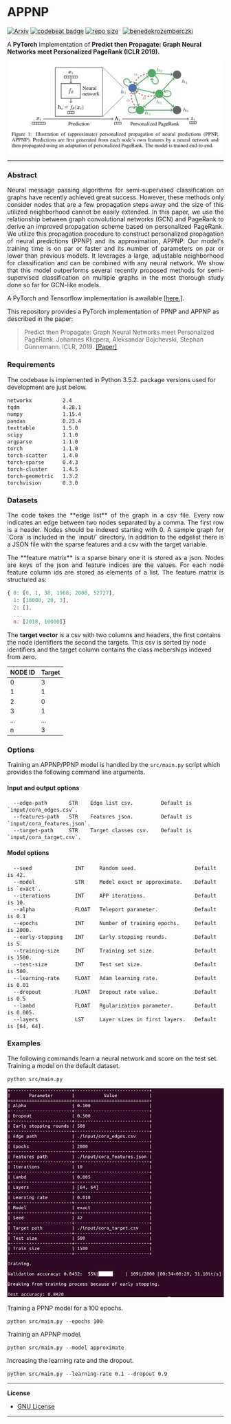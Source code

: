 APPNP
============================================

[![Arxiv](https://img.shields.io/badge/ArXiv-1810.05997-orange.svg)](https://arxiv.org/abs/1810.05997) [![codebeat badge](https://codebeat.co/badges/b85b29b2-307e-418e-b704-79804e210111)](https://codebeat.co/projects/github-com-benedekrozemberczki-appnp-master) [![repo size](https://img.shields.io/github/repo-size/benedekrozemberczki/APPNP.svg)](https://github.com/benedekrozemberczki/APPNP/archive/master.zip)⠀[![benedekrozemberczki](https://img.shields.io/twitter/follow/benrozemberczki?style=social&logo=twitter)](https://twitter.com/intent/follow?screen_name=benrozemberczki)
 
A **PyTorch** implementation of **Predict then Propagate: Graph Neural
Networks meet Personalized PageRank (ICLR 2019).**
<p align="center">
  <img width="800" src="ppnp.jpg">
</p>


---------------------------------------

### Abstract

<p align="justify">
Neural message passing algorithms for semi-supervised classification on graphs have recently achieved great success. However, these methods only consider nodes that are a few propagation steps away and the size of this utilized neighborhood cannot be easily extended. In this paper, we use the relationship between graph convolutional networks (GCN) and PageRank to derive an improved propagation scheme based on personalized PageRank. We utilize this propagation procedure to construct personalized propagation of neural predictions (PPNP) and its approximation, APPNP. Our model's training time is on par or faster and its number of parameters on par or lower than previous models. It leverages a large, adjustable neighborhood for classification and can be combined with any neural network. We show that this model outperforms several recently proposed methods for semi-supervised classification on multiple graphs in the most thorough study done so far for GCN-like models.</p>

A PyTorch and Tensorflow implementation is awailable [[here.]](https://github.com/klicperajo/ppnp).

This repository provides a PyTorch implementation of PPNP and APPNP as described in the paper:

> Predict then Propagate: Graph Neural Networks meet Personalized PageRank.
> Johannes Klicpera, Aleksandar Bojchevski, Stephan Günnemann.
> ICLR, 2019.
> [[Paper]](https://arxiv.org/abs/1810.05997)

### Requirements
The codebase is implemented in Python 3.5.2. package versions used for development are just below.
```
networkx          2.4
tqdm              4.28.1
numpy             1.15.4
pandas            0.23.4
texttable         1.5.0
scipy             1.1.0
argparse          1.1.0
torch             1.1.0
torch-scatter     1.4.0
torch-sparse      0.4.3
torch-cluster     1.4.5
torch-geometric   1.3.2
torchvision       0.3.0
```
### Datasets
<p align="justify">
The code takes the **edge list** of the graph in a csv file. Every row indicates an edge between two nodes separated by a comma. The first row is a header. Nodes should be indexed starting with 0. A sample graph for `Cora` is included in the  `input/` directory. In addition to the edgelist there is a JSON file with the sparse features and a csv with the target variable.</p>
<p align="justify">
The **feature matrix** is a sparse binary one it is stored as a json. Nodes are keys of the json and feature indices are the values. For each node feature column ids are stored as elements of a list. The feature matrix is structured as:</p>

```javascript
{ 0: [0, 1, 38, 1968, 2000, 52727],
  1: [10000, 20, 3],
  2: [],
  ...
  n: [2018, 10000]}
```

The **target vector** is a csv with two columns and headers, the first contains the node identifiers the second the targets. This csv is sorted by node identifiers and the target column contains the class meberships indexed from zero. 

| **NODE ID**| **Target** |
| --- | --- |
| 0 | 3 |
| 1 | 1 |
| 2 | 0 |
| 3 | 1 |
| ... | ... |
| n | 3 |

### Options
Training an APPNP/PPNP model is handled by the `src/main.py` script which provides the following command line arguments.

#### Input and output options
```
  --edge-path       STR    Edge list csv.         Default is `input/cora_edges.csv`.
  --features-path   STR    Features json.         Default is `input/cora_features.json`.
  --target-path     STR    Target classes csv.    Default is `input/cora_target.csv`.
```
#### Model options
```
  --seed              INT     Random seed.                   Defailt is 42.
  --model             STR     Model exact or approximate.    Default is `exact`.
  --iterations        INT     APP iterations.                Default is 10.
  --alpha             FLOAT   Teleport parameter.            Default is 0.1
  --epochs            INT     Number of training epochs.     Default is 2000.
  --early-stopping    INT     Early stopping rounds.         Default is 5.
  --training-size     INT     Training set size.             Default is 1500.
  --test-size         INT     Test set size.                 Default is 500.
  --learning-rate     FLOAT   Adam learning rate.            Default is 0.01
  --dropout           FLOAT   Dropout rate value.            Default is 0.5
  --lambd             FLOAT   Rgularization parameter.       Default is 0.005.
  --layers            LST     Layer sizes in first layers.   Default is [64, 64]. 
```
### Examples
The following commands learn a neural network and score on the test set. Training a model on the default dataset.
```
python src/main.py
```
<p align="center">
<img style="float: center;" src="appnp_run.jpg">
</p>

Training a PPNP model for a 100 epochs.
```
python src/main.py --epochs 100
```
Training an APPNP model.
```
python src/main.py --model approximate
```
Increasing the learning rate and the dropout.
```
python src/main.py --learning-rate 0.1 --dropout 0.9
```

--------------------------------------------------------------------------------

**License**

- [GNU License](https://github.com/benedekrozemberczki/APPNP/blob/master/LICENSE)

--------------------------------------------------------------------------------
